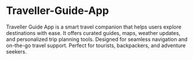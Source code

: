 # Traveller-Guide-App
Traveller Guide App is a smart travel companion that helps users explore destinations with ease. It offers curated guides, maps, weather updates, and personalized trip planning tools. Designed for seamless navigation and on-the-go travel support. Perfect for tourists, backpackers, and adventure seekers.
